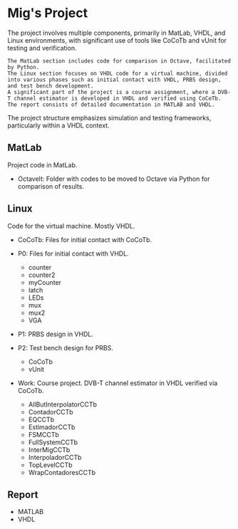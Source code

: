
  #                              Mig's Project                         #

  The project involves multiple components, primarily in MatLab, VHDL, and Linux environments, with significant use of tools like CoCoTb and vUnit for testing and verification.

    The MatLab section includes code for comparison in Octave, facilitated by Python.
    The Linux section focuses on VHDL code for a virtual machine, divided into various phases such as initial contact with VHDL, PRBS design, and test bench development.
    A significant part of the project is a course assignment, where a DVB-T channel estimator is developed in VHDL and verified using CoCoTb.
    The report consists of detailed documentation in MATLAB and VHDL.

The project structure emphasizes simulation and testing frameworks, particularly within a VHDL context.

  ## MatLab
  Project code in MatLab.

  - OctaveIt: 
    Folder with codes to be moved to Octave via Python for comparison of results.

  ## Linux
  Code for the virtual machine. Mostly VHDL.

  - CoCoTb: 
    Files for initial contact with CoCoTb.

  - P0: 
    Files for initial contact with VHDL.
      - counter
      - counter2
      - myCounter
      - latch
      - LEDs
      - mux
      - mux2
      - VGA

  - P1: 
    PRBS design in VHDL.

  - P2: 
    Test bench design for PRBS.
      - CoCoTb
      - vUnit

  - Work: 
    Course project. DVB-T channel estimator in VHDL verified via CoCoTb.
      - AllButInterpolatorCCTb
      - ContadorCCTb
      - EQCCTb
      - EstimadorCCTb
      - FSMCCTb
      - FullSystemCCTb
      - InterMigCCTb
      - InterpoladorCCTb
      - TopLevelCCTb
      - WrapContadoresCCTb

  ## Report

  - MATLAB
  - VHDL
